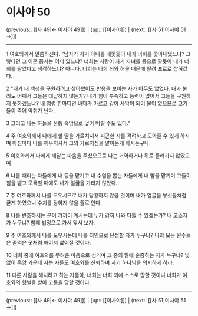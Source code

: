 # 이사야 50

(previous:: [[사 49|← 이사야 49]]) | (up:: [[이사야]]) | (next:: [[사 51|이사야 51 →]])

***




1 
여호와께서 말씀하신다. "남자가 자기 아내를 내쫓듯이 내가 너희를 쫓아내었느냐? 그렇다면 그 이혼 증서는 어디 있느냐? 너희는 사람이 자기 자녀를 종으로 팔듯이 내가 너희를 팔았다고 생각하느냐? 아니다. 너희는 너희 죄와 허물 때문에 팔려 포로로 잡혀갔다. 



2 
"내가 내 백성을 구원하려고 찾아왔어도 반응을 보이는 자가 아무도 없었다. 내가 불러도 어째서 그들은 대답하지 않는가? 내가 힘이 부족하고 능력이 없어서 그들을 구원하지 못하겠느냐? 내 명령 한마디면 바다가 마르고 강이 사막이 되어 물이 없으므로 고기들이 죽어 악취가 난다. 



3 
그리고 나는 하늘을 온통 흑암으로 덮어 버릴 수도 있다." 



4 
주 여호와께서 나에게 할 말을 가르치셔서 피곤한 자를 격려하고 도와줄 수 있게 하시며 아침마다 나를 깨우치셔서 그의 가르치심을 알아듣게 하시는구나. 



5 
여호와께서 나에게 깨닫는 마음을 주셨으므로 나는 거역하거나 뒤로 물러가지 않았으며 



6 
나를 때리는 자들에게 내 등을 맡기고 내 수염을 뽑는 자들에게 내 뺨을 맡기며 그들이 침을 뱉고 모욕할 때에도 내가 얼굴을 가리지 않았다. 



7 
주 여호와께서 나를 도우시므로 내가 당황하지 않을 것이며 내가 얼굴을 부싯돌처럼 굳게 하였으니 수치를 당하지 않을 줄로 안다. 



8 
나를 변호하시는 분이 가까이 계시는데 누가 감히 나와 다툴 수 있겠는가? 내 고소자가 누구냐? 함께 법정으로 가서 맞서 보자. 



9 
주 여호와께서 나를 도우시는데 나를 죄인으로 단정할 자가 누구냐? 나의 모든 원수들은 좀먹은 옷처럼 해어져 없어질 것이다. 



10 
너희 중에 여호와를 두려운 마음으로 섬기며 그 종의 말에 순종하는 자가 누구냐? 빛 없이 흑암 가운데 사는 자들도 여호와를 신뢰하며 자기 하나님을 의지하게 하라. 



11 
다른 사람을 해치려고 하는 자들아, 너희는 너희 꾀에 스스로 망할 것이니 너희가 여호와의 형벌을 받아 고통을 당할 것이다.

***

(previous:: [[사 49|← 이사야 49]]) | (up:: [[이사야]]) | (next:: [[사 51|이사야 51 →]])
